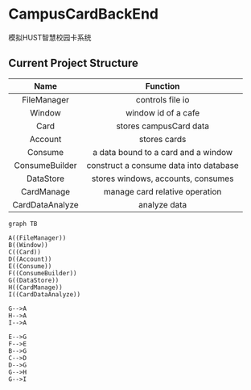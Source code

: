 # CampusCardBackEnd
 模拟HUST智慧校园卡系统

## Current Project Structure
|      Name       |                Function                |
|:---------------:|:--------------------------------------:|
|   FileManager   |            controls file io            |
|     Window      |          window id of a cafe           |
|      Card       |         stores campusCard data         |
|     Account     |              stores cards              |
|     Consume     |  a data bound to a card and a window   |
| ConsumeBuilder  | construct a consume data into database |
|    DataStore    |   stores windows, accounts, consumes   |
|   CardManage    |     manage card relative operation     |
| CardDataAnalyze |              analyze data              |

```mermaid
graph TB

A((FileManager))
B((Window))
C((Card))
D((Account))
E((Consume))
F((ConsumeBuilder))
G((DataStore))
H((CardManage))
I((CardDataAnalyze))

G-->A
H-->A
I-->A

E-->G
F-->E
B-->G
C-->D
D-->G
G-->H
G-->I

```

